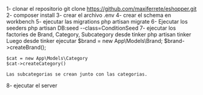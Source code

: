 1- clonar el repositorio git clone https://github.com/maxiferrete/eshopper.git
2- composer install
3- crear el archivo .env
4- crear el schema en workbench
5- ejecutar las migrations php artisan migrate
6- Ejecutar los seeders php artisan DB:seed --class=ConditionSeed
7- ejecutar los factories de Brand, Category, Subcategory desde tinker
	php artisan tinker
	Luego desde tinker ejecutar 
	$brand = new App\Models\Brand;
	$brand->createBrand();
	
	$cat = new App\Models\Category
	$cat->createCategory() 
	
	Las subcategorias se crean junto con las categorias.
	
8- ejecutar el server 
